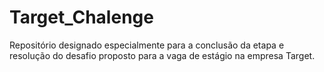 # Target_Chalenge
Repositório designado especialmente para a conclusão da etapa e resolução do desafio proposto para a vaga de estágio na empresa Target.
